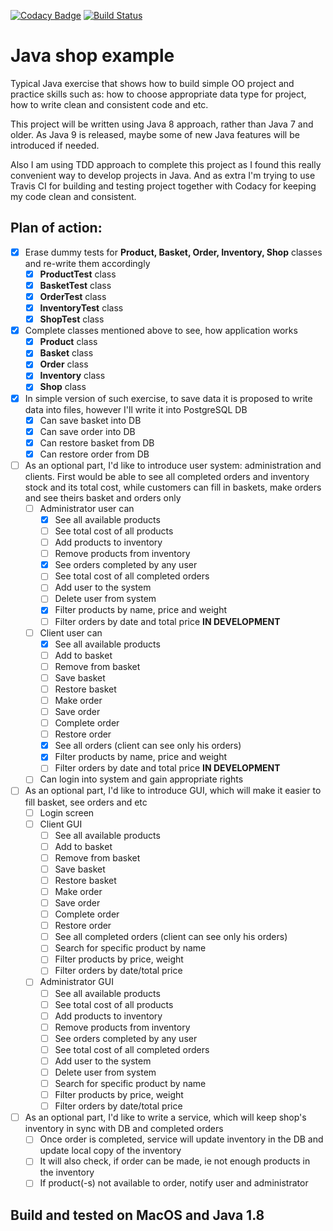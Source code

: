 [![Codacy Badge](https://api.codacy.com/project/badge/Grade/50ce9e1a567343ee9ac7c134071d97ba)](https://www.codacy.com/app/1488maiklm/java-shop-example?utm_source=github.com&amp;utm_medium=referral&amp;utm_content=MikhailMS/java-shop-example&amp;utm_campaign=Badge_Grade)
[![Build Status](https://travis-ci.org/MikhailMS/java-shop-example.svg?branch=master)](https://travis-ci.org/MikhailMS/java-shop-example)
# Java shop example
Typical Java exercise that shows how to build simple OO project and practice skills such as: how to choose appropriate data type for project, how to write clean and consistent code and etc.

This project will be written using Java 8 approach, rather than Java 7 and older. As Java 9 is released, maybe some of new Java features will be introduced if needed.

Also I am using TDD approach to complete this project as I found this really convenient way to develop projects in Java. And as extra I'm trying to use Travis CI for building and testing project together with Codacy for keeping my code clean and consistent.
## Plan of action:
  - [x] Erase dummy tests for **Product, Basket, Order, Inventory, Shop** classes and re-write them accordingly
      - [x] **ProductTest** class
      - [x] **BasketTest** class
      - [x] **OrderTest** class
      - [x] **InventoryTest** class
      - [x] **ShopTest** class
      
  - [x] Complete classes mentioned above to see, how application works
      - [x] **Product** class
      - [x] **Basket** class
      - [x] **Order** class
      - [x] **Inventory** class
      - [x] **Shop** class
      
  - [x] In simple version of such exercise, to save data it is proposed to write data into files, however I'll write it into PostgreSQL DB
      - [x] Can save basket into DB
      - [x] Can save order into DB
      - [x] Can restore basket from DB
      - [x] Can restore order from DB
      
  - [ ] As an optional part, I'd like to introduce user system: administration and clients. First would be able to see all completed orders and inventory stock and its total cost, while customers can fill in baskets, make orders and see theirs basket and orders only
      - [ ] Administrator user can
          - [x] See all available products
          - [ ] See total cost of all products
          - [ ] Add products to inventory
          - [ ] Remove products from inventory
          - [x] See orders completed by any user
          - [ ] See total cost of all completed orders
          - [ ] Add user to the system
          - [ ] Delete user from system
          - [x] Filter products by name, price and weight
          - [ ] Filter orders by date and total price **IN DEVELOPMENT**
      - [ ] Client user can
          - [x] See all available products
          - [ ] Add to basket
          - [ ] Remove from basket
          - [ ] Save basket
          - [ ] Restore basket
          - [ ] Make order
          - [ ] Save order
          - [ ] Complete order
          - [ ] Restore order
          - [x] See all orders (client can see only his orders)
          - [x] Filter products by name, price and weight
          - [ ] Filter orders by date and total price **IN DEVELOPMENT**
      - [ ] Can login into system and gain appropriate rights
      
  - [ ] As an optional part, I'd like to introduce GUI, which will make it easier to fill basket, see orders and etc
      - [ ] Login screen
      - [ ] Client GUI
          - [ ] See all available products
          - [ ] Add to basket
          - [ ] Remove from basket
          - [ ] Save basket
          - [ ] Restore basket
          - [ ] Make order
          - [ ] Save order
          - [ ] Complete order
          - [ ] Restore order
          - [ ] See all completed orders (client can see only his orders)
          - [ ] Search for specific product by name
          - [ ] Filter products by price, weight
          - [ ] Filter orders by date/total price
      - [ ] Administrator GUI
          - [ ] See all available products
          - [ ] See total cost of all products
          - [ ] Add products to inventory
          - [ ] Remove products from inventory
          - [ ] See orders completed by any user
          - [ ] See total cost of all completed orders
          - [ ] Add user to the system
          - [ ] Delete user from system
          - [ ] Search for specific product by name
          - [ ] Filter products by price, weight
          - [ ] Filter orders by date/total price
          
  - [ ] As an optional part, I'd like to write a service, which will keep shop's inventory in sync with DB and completed orders
      - [ ] Once order is completed, service will update inventory in the DB and update local copy of the inventory
      - [ ] It will also check, if order can be made, ie not enough products in the inventory
      - [ ] If product(-s) not available to order, notify user and administrator  
    
## Build and tested on MacOS and Java 1.8
